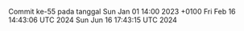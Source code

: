 Commit ke-55 pada tanggal Sun Jan 01 14:00 2023 +0100
Fri Feb 16 14:43:06 UTC 2024
Sun Jun 16 17:43:15 UTC 2024
